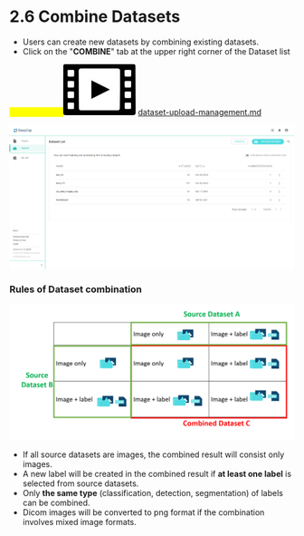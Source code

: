 # 2.6 Combine Datasets

* Users can create new datasets by combining existing datasets.
* Click on the "**COMBINE**" tab at the upper right corner of the Dataset list

<mark style="color:yellow;">Tutorial Video:</mark><img src="../../.gitbook/assets/video-icon-small.jpg" alt="" data-size="line"> [dataset-upload-management.md](../../tutorial-videos/dataset-upload-management.md "mention")

![Select "Combine" at the upper right corner to start combining datasets](../../.gitbook/assets/con-2-6-0.png)

### Rules of Dataset combination

![](../../.gitbook/assets/con-2-6-0-1.png)

* If all source datasets are images, the combined result will consist only images.
* A new label will be created in the combined result if **at least one label** is selected from source datasets.
* Only **the same type** (classification, detection, segmentation) of labels can be combined.
* Dicom images will be converted to png format if the combination involves mixed image formats.
